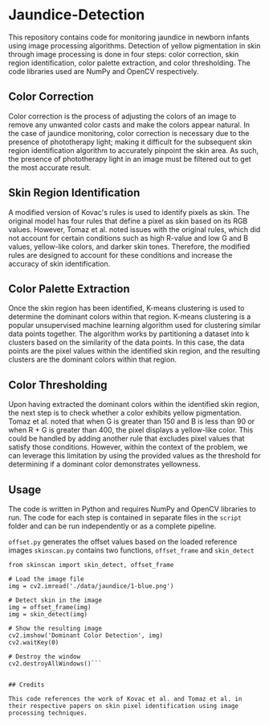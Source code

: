 # Jaundice-Detection

This repository contains code for monitoring jaundice in newborn infants using image processing algorithms. Detection of yellow pigmentation in skin through image processing is done in four steps: color correction, skin region identification, color palette extraction, and color thresholding. The code libraries used are NumPy and OpenCV respectively.

## Color Correction

Color correction is the process of adjusting the colors of an image to remove any unwanted color casts and make the colors appear natural. In the case of jaundice monitoring, color correction is necessary due to the presence of phototherapy light; making it difficult for the subsequent skin region identification algorithm to accurately pinpoint the skin area. As such, the presence of phototherapy light in an image must be filtered out to get the most accurate result.

## Skin Region Identification

A modified version of Kovac's rules is used to identify pixels as skin. The original model has four rules that define a pixel as skin based on its RGB values. However, Tomaz et al. noted issues with the original rules, which did not account for certain conditions such as high R-value and low G and B values, yellow-like colors, and darker skin tones. Therefore, the modified rules are designed to account for these conditions and increase the accuracy of skin identification.

## Color Palette Extraction

Once the skin region has been identified, K-means clustering is used to determine the dominant colors within that region. K-means clustering is a popular unsupervised machine learning algorithm used for clustering similar data points together. The algorithm works by partitioning a dataset into k clusters based on the similarity of the data points. In this case, the data points are the pixel values within the identified skin region, and the resulting clusters are the dominant colors within that region.

## Color Thresholding

Upon having extracted the dominant colors within the identified skin region, the next step is to check whether a color exhibits yellow pigmentation. Tomaz et al. noted that when G is greater than 150 and B is less than 90 or when R + G is greater than 400, the pixel displays a yellow-like color. This could be handled by adding another rule that excludes pixel values that satisfy those conditions. However, within the context of the problem, we can leverage this limitation by using the provided values as the threshold for determining if a dominant color demonstrates yellowness.

## Usage

The code is written in Python and requires NumPy and OpenCV libraries to run. The code for each step is contained in separate files in the ```script``` folder and can be run independently or as a complete pipeline.

```offset.py``` generates the offset values based on the loaded reference images
```skinscan.py``` contains two functions, ```offset_frame``` and ```skin_detect```

```import cv2
from skinscan import skin_detect, offset_frame

# Load the image file
img = cv2.imread('./data/jaundice/1-blue.png')

# Detect skin in the image
img = offset_frame(img)
img = skin_detect(img)

# Show the resulting image
cv2.imshow('Dominant Color Detection', img)
cv2.waitKey(0)

# Destroy the window
cv2.destroyAllWindows()```


## Credits

This code references the work of Kovac et al. and Tomaz et al. in their respective papers on skin pixel identification using image processing techniques.
